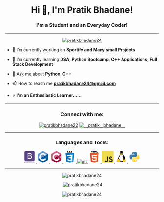 
<h1 align="center">Hi 👋, I'm Pratik Bhadane!</h1>
<h3 align="center">I'm a Student and an Everyday Coder!</h3>
<hr>

<p align="center"> <a href="https://github.com/ryo-ma/github-profile-trophy"><img src=https://github-profile-trophy.vercel.app/?username=pratikbhadane24&theme=onedark) alt="pratikbhadane24" /></a> </p>

- 🔭 I’m currently working on **Sportify and Many small Projects**

- 🌱 I’m currently learning **DSA, Python Bootcamp, C++ Applications, Full Stack Development**

- 💬 Ask me about **Python, C++**

- 📫 How to reach me **pratikbhadane24@gmail.com**

- ⚡ **I'm an Enthusiastic Learner......**

<hr>
<h3 align="center">Connect with me:</h3>
<p align="center">
<a href="https://linkedin.com/in/pratikbhadane22" target="blank"><img align="center" src="https://raw.githubusercontent.com/rahuldkjain/github-profile-readme-generator/master/src/images/icons/Social/linked-in-alt.svg" alt="pratikbhadane22" height="30" width="40" /></a>
<a href="https://instagram.com/__pratik__bhadane__" target="blank"><img align="center" src="https://raw.githubusercontent.com/rahuldkjain/github-profile-readme-generator/master/src/images/icons/Social/instagram.svg" alt="__pratik__bhadane__" height="30" width="40" /></a>
</p>
<hr>
<h3 align="center">Languages and Tools:</h3>
<p align="center"> <a href="https://getbootstrap.com" target="_blank"> <img src="https://raw.githubusercontent.com/devicons/devicon/master/icons/bootstrap/bootstrap-plain-wordmark.svg" alt="bootstrap" width="40" height="40"/> </a> <a href="https://www.cprogramming.com/" target="_blank"> <img src="https://raw.githubusercontent.com/devicons/devicon/master/icons/c/c-original.svg" alt="c" width="40" height="40"/> </a> <a href="https://www.w3schools.com/cpp/" target="_blank"> <img src="https://raw.githubusercontent.com/devicons/devicon/master/icons/cplusplus/cplusplus-original.svg" alt="cplusplus" width="40" height="40"/> </a> <a href="https://www.w3schools.com/css/" target="_blank"> <img src="https://raw.githubusercontent.com/devicons/devicon/master/icons/css3/css3-original-wordmark.svg" alt="css3" width="40" height="40"/> </a> <a href="https://git-scm.com/" target="_blank"> <img src="https://www.vectorlogo.zone/logos/git-scm/git-scm-icon.svg" alt="git" width="40" height="40"/> </a> <a href="https://www.w3.org/html/" target="_blank"> <img src="https://raw.githubusercontent.com/devicons/devicon/master/icons/html5/html5-original-wordmark.svg" alt="html5" width="40" height="40"/> </a> <a href="https://developer.mozilla.org/en-US/docs/Web/JavaScript" target="_blank"> <img src="https://raw.githubusercontent.com/devicons/devicon/master/icons/javascript/javascript-original.svg" alt="javascript" width="40" height="40"/> </a> <a href="https://www.linux.org/" target="_blank"> <img src="https://raw.githubusercontent.com/devicons/devicon/master/icons/linux/linux-original.svg" alt="linux" width="40" height="40"/> </a> <a href="https://www.python.org" target="_blank"> <img src="https://raw.githubusercontent.com/devicons/devicon/master/icons/python/python-original.svg" alt="python" width="40" height="40"/> </a> </p>
<hr>


<p align="center"><img src="https://github-readme-stats.vercel.app/api/top-langs?username=pratikbhadane24&show_icons=true&theme=ayu-mirage&locale=en&layout=compact" alt="pratikbhadane24" /></p>

<p align="center">&nbsp;<img src="https://github-readme-stats.vercel.app/api?username=pratikbhadane24&show_icons=true&theme=ayu-mirage&locale=en" alt="pratikbhadane24" /></p>

<p align="center"><img src="https://github-readme-streak-stats.herokuapp.com/?user=pratikbhadane24&theme=ayu-mirage" alt="pratikbhadane24" /></p>
